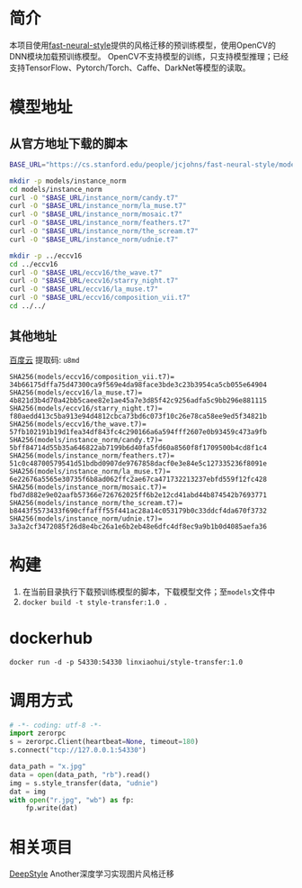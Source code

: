# 简介

本项目使用[fast-neural-style](https://github.com/jcjohnson/fast-neural-style)提供的风格迁移的预训练模型，使用OpenCV的DNN模块加载预训练模型。 OpenCV不支持模型的训练，只支持模型推理；已经支持TensorFlow、Pytorch/Torch、Caffe、DarkNet等模型的读取。

# 模型地址

## 从官方地址下载的脚本
```bash
BASE_URL="https://cs.stanford.edu/people/jcjohns/fast-neural-style/models/"

mkdir -p models/instance_norm
cd models/instance_norm
curl -O "$BASE_URL/instance_norm/candy.t7"
curl -O "$BASE_URL/instance_norm/la_muse.t7"
curl -O "$BASE_URL/instance_norm/mosaic.t7"
curl -O "$BASE_URL/instance_norm/feathers.t7"
curl -O "$BASE_URL/instance_norm/the_scream.t7"
curl -O "$BASE_URL/instance_norm/udnie.t7"

mkdir -p ../eccv16
cd ../eccv16
curl -O "$BASE_URL/eccv16/the_wave.t7"
curl -O "$BASE_URL/eccv16/starry_night.t7"
curl -O "$BASE_URL/eccv16/la_muse.t7"
curl -O "$BASE_URL/eccv16/composition_vii.t7"
cd ../../
```

## 其他地址
[百度云](https://pan.baidu.com/s/1F2_qXkZ_4CZ7gHmaCkSAyQ)  提取码: `u8md`
```
SHA256(models/eccv16/composition_vii.t7)= 34b66175dffa75d47300ca9f569e4da98face3bde3c23b3954ca5cb055e64904
SHA256(models/eccv16/la_muse.t7)= 4b821d3b4d70a42bb5caee82e1ae45a7e3d85f42c9256adfa5c9bb296e881115
SHA256(models/eccv16/starry_night.t7)= f80aedd413c5ba913e94d4812cbca73bd6c073f10c26e78ca58ee9ed5f34821b
SHA256(models/eccv16/the_wave.t7)= 57fb102191b19d1fea34df843fc4c290166a6a594fff2607e0b93459c473a9fb
SHA256(models/instance_norm/candy.t7)= 5bff84714d55b35a646822ab7199b6d40fa5fd60a8560f8f1709500b4cd8f1c4
SHA256(models/instance_norm/feathers.t7)= 51c0c48700579541d51bdbd0907de9767858dacf0e3e84e5c127335236f8091e
SHA256(models/instance_norm/la_muse.t7)= 6e22676a5565e30735f6b8ad062ffc2ae67ca471732213237ebfd559f12fc428
SHA256(models/instance_norm/mosaic.t7)= fbd7d882e9e02aafb57366e726762025ff6b2e12cd41abd44b874542b7693771
SHA256(models/instance_norm/the_scream.t7)= b8443f5573433f690cffafff55f441ac28a14c053179b0c33ddcf4da670f3732
SHA256(models/instance_norm/udnie.t7)= 3a3a2cf3472085f26d8e4bc26a1e6b2eb48e6dfc4df8ec9a9b1b0d4085aefa36
```

# 构建
   1. 在当前目录执行下载预训练模型的脚本，下载模型文件；至`models`文件中
   2. `docker build -t style-transfer:1.0 .`

# dockerhub
   `docker run -d -p 54330:54330 linxiaohui/style-transfer:1.0`

# 调用方式

```python
# -*- coding: utf-8 -*-
import zerorpc
s = zerorpc.Client(heartbeat=None, timeout=180)
s.connect("tcp://127.0.0.1:54330")

data_path = "x.jpg"
data = open(data_path, "rb").read()
img = s.style_transfer(data, "udnie")
dat = img
with open("r.jpg", "wb") as fp:
    fp.write(dat)
```

# 相关项目
[DeepStyle](../DeepStyle) Another深度学习实现图片风格迁移
